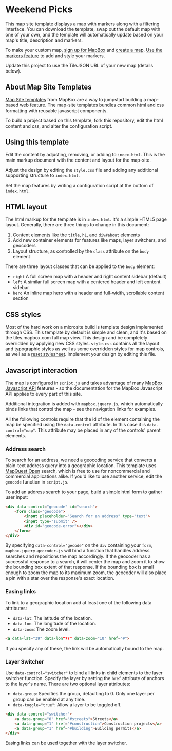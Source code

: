 # Weekend Picks

This map site template displays a map with markers along with a filtering interface. You can download the template, swap out the default map with one of your own, and the template will automatically update based on your map's title, description and markers.

To make your custom map, [sign up for MapBox](http://mapbox.com/plans/) and [create a map](http://mapbox.com/hosting/creating/). [Use the markers feature](http://mapbox.com/creating/markers/) to add and style your markers.

Update this project to use the TileJSON URL of your new map (details below).

## About Map Site Templates

[Map Site templates](http://mapbox.com/map-sites) from MapBox are a way to jumpstart building a map-based web feature. The map-site templates bundles common html and css formatting with reusable javascript components.

To build a project based on this template, fork this repository, edit the html content and css, and alter the configuration script.

## Using this template

Edit the content by adjusting, removing, or adding to `index.html`. This is
the main markup document with the content and layout for the map-site.

Adjust the design by editing the `style.css` file and adding any additional
supporting structure to `index.html`.

Set the map features by writing a configuration script at the bottom of `index.html`.

## HTML layout

The html markup for the template is in `index.html`. It's a simple HTML5 page layout. Generally, there are three things to change in this document:

1. Content elements like the `title`, `h1`, and `div#about` elements
2. Add new container elements for features like maps, layer switchers, and geocoders
3. Layout structure, as controlled by the `class` attribute on the `body` element

There are three layout classes that can be applied to the `body` element:

- `right` A full screen map with a header and right content sidebar (default)
- `left` A similar full screen map with a centered header and left content sidebar
- `hero` An inline map hero with a header and full-width, scrollable content section

## CSS styles

Most of the hard work on a microsite build is template design implemented through CSS. This template by default is simple and clean, and it's based on the tiles.mapbox.com full map view. This design and be completely overridden by applying new CSS styles. `style.css` contains all the layout and typographic styles as well as some overridden styles for map controls, as well as a [reset stylesheet](http://meyerweb.com/eric/tools/css/reset/). Implement your design by editing this file.

## Javascript interaction

The map is configured in `script.js` and takes advantage of many [MapBox Javascript API](http://mapbox.com/developers/mapbox.js/)
features - so the documentation for the MapBox Javascript API applies to every part
of this site.

Additional integration is added with `mapbox.jquery.js`, which automatically binds
links that control the map - see the navigation links for examples.

All the following controls require that the id of the element containing the map be specified using the `data-control` attribute. In this case it is `data-control="map"`. This attribute may be placed in any of the controls' parent elements.

### Address search

To search for an address, we need a geocoding service that converts a plain-text
address query into a geographic location. This template uses [MapQuest Open](http://open.mapquest.com/)
search, which is free to use for noncommercial and commercial applications alike. If you'd
like to use another service, edit the `geocode` function in `script.js`.

To add an address search to your page, build a simple html form to gather user input:

```html
<div data-control="geocode" id="search">
    <form class="geocode">
        <input placeholder="Search for an address" type="text">
        <input type="submit" />
        <div id="geocode-error"></div>
    </form>
</div>
```

By specifying `data-control="gecode"` on the `div` containing your `form`,
`mapbox.jquery.geocoder.js` will bind a function that handles address searches and repositions
the map accordingly. If the geocoder has a successful response to a search, it
will center the map and zoom it to show the bounding box extent of that response. If
the bounding box is small enough to zoom the map to its maximum zoom, the geocoder
will also place a pin with a star over the response's exact location.


### Easing links
To link to a geographic location add at least one of the following data attributes:

- `data-lat`: The latitude of the location.
- `data-lon`: The longitude of the location.
- `data-zoom`: The zoom level.

```html
<a data-lat="39" data-lon"77" data-zoom="10" href="#">
```

If you specify any of these, the link will be automatically bound to the map.


### Layer Switcher
Use `data-control="switcher"` to bind all links in child elements to the layer switcher function. Specify the layer by setting the `href` attribute of anchors to the layer's name. There are two optional layer attributes:

- `data-group`: Specifies the group, defaulting to 0. Only one layer per group can be enabled at any time.
- `data-toggle="true"`: Allow a layer to be toggled off.

```html
<div data-control="switcher">
    <a data-group="0" href="#streets">Streets</a>
    <a data-group="1" href="#construction">Construction projects</a>
    <a data-group="1" href="#building">Building permits</a>
</div>
```

Easing links can be used together with the layer switcher.
